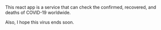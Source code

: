 This react app is a service that can check the confirmed, recovered, and deaths of COVID-19 worldwide.

Also, I hope this virus ends soon.